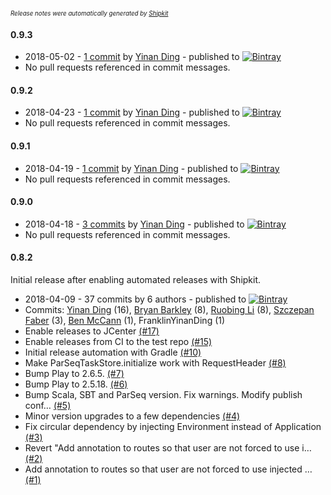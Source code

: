 <sup><sup>*Release notes were automatically generated by [Shipkit](http://shipkit.org/)*</sup></sup>

#### 0.9.3
 - 2018-05-02 - [1 commit](https://github.com/linkedin/play-parseq/compare/v0.9.2...v0.9.3) by [Yinan Ding](https://github.com/FranklinYinanDing) - published to [![Bintray](https://img.shields.io/badge/Bintray-0.9.3-green.svg)](https://bintray.com/linkedin/maven/play-parseq/0.9.3)
 - No pull requests referenced in commit messages.

#### 0.9.2
 - 2018-04-23 - [1 commit](https://github.com/linkedin/play-parseq/compare/v0.9.1...v0.9.2) by [Yinan Ding](https://github.com/FranklinYinanDing) - published to [![Bintray](https://img.shields.io/badge/Bintray-0.9.2-green.svg)](https://bintray.com/linkedin/maven/play-parseq/0.9.2)
 - No pull requests referenced in commit messages.

#### 0.9.1
 - 2018-04-19 - [1 commit](https://github.com/linkedin/play-parseq/compare/v0.9.0...v0.9.1) by [Yinan Ding](https://github.com/FranklinYinanDing) - published to [![Bintray](https://img.shields.io/badge/Bintray-0.9.1-green.svg)](https://bintray.com/linkedin/maven/play-parseq/0.9.1)
 - No pull requests referenced in commit messages.

#### 0.9.0
 - 2018-04-18 - [3 commits](https://github.com/linkedin/play-parseq/compare/v0.8.2...v0.9.0) by [Yinan Ding](https://github.com/FranklinYinanDing) - published to [![Bintray](https://img.shields.io/badge/Bintray-0.9.0-green.svg)](https://bintray.com/linkedin/maven/play-parseq/0.9.0)
 - No pull requests referenced in commit messages.

#### 0.8.2

Initial release after enabling automated releases with Shipkit.

 - 2018-04-09 - 37 commits by 6 authors - published to [![Bintray](https://img.shields.io/badge/Bintray-0.8.2-green.svg)](https://bintray.com/linkedin/maven/play-parseq/0.8.2)
 - Commits: [Yinan Ding](https://github.com/FranklinYinanDing) (16), [Bryan Barkley](https://github.com/bbarkley) (8), [Ruobing Li](https://github.com/miracle2121) (8), [Szczepan Faber](https://github.com/mockitoguy) (3), [Ben McCann](https://github.com/benmccann) (1), FranklinYinanDing (1)
 - Enable releases to JCenter [(#17)](https://github.com/linkedin/play-parseq/pull/17)
 - Enable releases from CI to the test repo [(#15)](https://github.com/linkedin/play-parseq/pull/15)
 - Initial release automation with Gradle [(#10)](https://github.com/linkedin/play-parseq/pull/10)
 - Make ParSeqTaskStore.initialize work with RequestHeader [(#8)](https://github.com/linkedin/play-parseq/pull/8)
 - Bump Play to 2.6.5. [(#7)](https://github.com/linkedin/play-parseq/pull/7)
 - Bump Play to 2.5.18. [(#6)](https://github.com/linkedin/play-parseq/pull/6)
 - Bump Scala, SBT and ParSeq version. Fix warnings. Modify publish conf… [(#5)](https://github.com/linkedin/play-parseq/pull/5)
 - Minor version upgrades to a few dependencies [(#4)](https://github.com/linkedin/play-parseq/pull/4)
 - Fix circular dependency by injecting Environment instead of Application [(#3)](https://github.com/linkedin/play-parseq/pull/3)
 - Revert "Add annotation to routes so that user are not forced to use i… [(#2)](https://github.com/linkedin/play-parseq/pull/2)
 - Add annotation to routes so that user are not forced to use injected … [(#1)](https://github.com/linkedin/play-parseq/pull/1)

